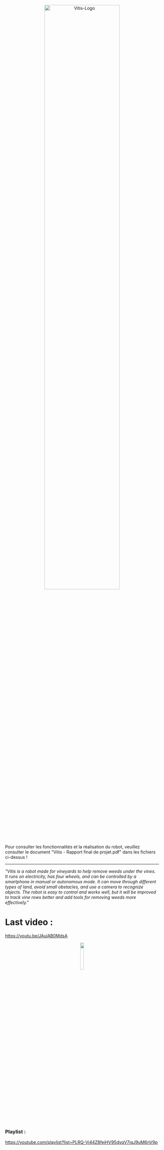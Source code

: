<p align="center">

  <img width="70%" alt="Vitis-Logo" src="https://github.com/arthchav/vitis/assets/115209795/98c52ac8-19db-45fa-b434-3267a62fa7bd" />
</p>
Pour consulter les fonctionnalités et la réalisation du robot, veuillez consulter le document "Vitis - Rapport final de projet.pdf" dans les fichiers ci-dessus !

---------------------------------------------------

*"Vitis is a robot made for vineyards to help remove weeds under the vines. It runs on electricity, has four wheels, and can be controlled by a smartphone in manual or autonomous mode. It can move through different types of land, avoid small obstacles, and use a camera to recognize objects. The robot is easy to control and works well, but it will be improved to track vine rows better and add tools for removing weeds more effectively."*

# Last video : 



https://youtu.be/JAuiAB0MdsA


<p align="center">
  <img width="15%" src="https://user-images.githubusercontent.com/115209795/205982026-16db012d-9a30-494b-8bc1-9a8e16338ae8.png" />
</p>

### Playlist : 

https://youtube.com/playlist?list=PLRQ-Vj44Z8fejHV95dyqV7iqJ9uM6nV9p






